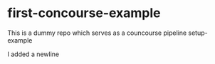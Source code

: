 # first-concourse-example
This is a dummy repo which serves as a councourse pipeline setup-example

I added a newline